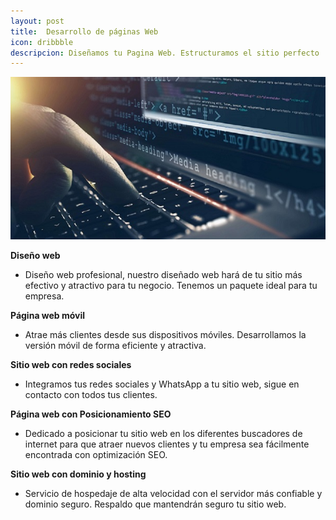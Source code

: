 ```yaml
---
layout: post
title:  Desarrollo de páginas Web
icon: dribbble
descripcion: Diseñamos tu Pagina Web. Estructuramos el sitio perfecto
---
```


![Desarrollo web](\assets\img\slide\desarrollo-web.jpg)

**Diseño web**
* Diseño web profesional, nuestro diseñado web hará de tu sitio más efectivo y atractivo para tu negocio. Tenemos un paquete ideal para tu empresa.

**Página web móvil**
* Atrae más clientes desde sus dispositivos móviles. Desarrollamos la versión móvil de forma eficiente y atractiva.

**Sitio web con redes sociales**
* Integramos tus redes sociales y WhatsApp a tu sitio web, sigue en contacto con todos tus clientes.

**Página web con Posicionamiento SEO**
* Dedicado a posicionar tu sitio web en los diferentes buscadores de internet para que atraer nuevos clientes y tu empresa sea fácilmente encontrada con optimización SEO.

**Sitio web con dominio y hosting**
* Servicio de hospedaje de alta velocidad con el servidor más confiable y dominio seguro. Respaldo que mantendrán seguro tu sitio web.
